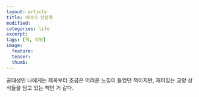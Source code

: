 ```yaml
---
layout: article
title: 이야기 인문학
modified:
categories: life
excerpt:
tags: [책, 리뷰]
image:
  feature:
  teaser:
  thumb:
---
```


공대생인 나에게는 제목부터 조금은 어려운 느낌이 들었던 책이지만, 재미있는 교양 상식들을 담고 있는 책인 거 같다.